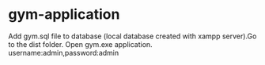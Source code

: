 # gym-application
Add gym.sql file to database (local database created with xampp server).Go to the dist folder. Open gym.exe application.
username:admin,password:admin
